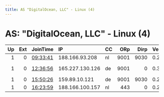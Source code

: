 ```yaml
---
title: AS "DigitalOcean, LLC" - Linux (4)
---
```


# AS: "DigitalOcean, LLC" - Linux (4)

|   Up |   Ext | JoinTime                                                                                   | IP              | CC   |   ORp |   Dirp | Version   | Contact                   | Nickname          |   eFamMembers |
|-----:|------:|:-------------------------------------------------------------------------------------------|:----------------|:-----|------:|-------:|:----------|:--------------------------|:------------------|--------------:|
|    1 |     0 | [09:33:41](https://atlas.torproject.org/#details/173E1206C2388DA28C0699B23EADAE8BB796996D) | 188.166.93.208  | nl   |  9001 |   9030 | 0.2.9.14  | pv at blueberry dot cz    | blueberryTORnode2 |             1 |
|    1 |     0 | [12:36:56](https://atlas.torproject.org/#details/A2149C29F5C524192997281CB449FE3806A7057E) | 165.227.130.126 | de   |  9001 |      0 | 0.3.0.8   | $ CONTACT GPG FINGERPRINT | netnognrelay      |             1 |
|    1 |     0 | [15:50:26](https://atlas.torproject.org/#details/25BFD97D860C5952665E831A01FFD9505ABB7291) | 159.89.10.121   | de   |  9001 |   9030 | 0.2.9.13  | None                      | r3lay             |             1 |
|    1 |     0 | [16:23:59](https://atlas.torproject.org/#details/1769A80C41BC0811A409194249C3481C7E66236D) | 188.166.100.157 | nl   |   443 |      0 | 0.2.9.14  | nanoglock@protonmail.com  | superRelayNode    |             1 |
